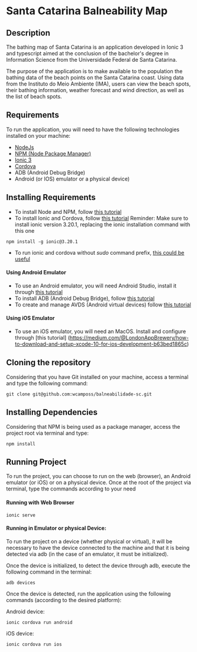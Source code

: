 # Santa Catarina Balneability Map

## Description

The bathing map of Santa Catarina is an application developed in Ionic 3 and typescript aimed at the conclusion of the bachelor's degree in Information Science from the Universidade Federal de Santa Catarina.

The purpose of the application is to make available to the population the bathing data of the beach points on the Santa Catarina coast. Using data from the Instituto do Meio Ambiente (IMA), users can view the beach spots, their bathing information, weather forecast and wind direction, as well as the list of beach spots.

## Requirements

To run the application, you will need to have the following technologies installed on your machine:
- [NodeJs](https://nodejs.org/en/)
- [NPM (Node Package Manager)](https://www.npmjs.com/)
- [Ionic 3](https://ionicframework.com/docs)
- [Cordova](https://cordova.apache.org/)
- ADB (Android Debug Bridge)
- Android (or IOS) emulator or a physical device)

## Installing Requirements

- To install Node and NPM, follow [this tutorial](https://docs.npmjs.com/downloading-and-installing-node-js-and-npm)
- To install Ionic and Cordova, follow [this tutorial](https://ionicframework.com/docs/v1/guide/installation.html)
Reminder: Make sure to install ionic version 3.20.1, replacing the ionic installation command with this one
```
npm install -g ionic@3.20.1
```
- To run ionic and cordova without *sudo* command prefix, [this could be useful](https://docs.npmjs.com/resolving-eacces-permissions-errors-when-installing-packages-globally)

#### Using Android Emulator

- To use an Android emulator, you will need Android Studio, install it through [this tutorial](https://developer.android.com/studio/install)
- To install ADB (Android Debug Bridge), follow [this tutorial](https://developer.android.com/studio/command-line/adb?hl=pt-br)
- To create and manage AVDS (Android virtual devices) follow [this tutorial](https://developer.android.com/studio/run/managing-avds)

#### Using iOS Emulator

- To use an iOS emulator, you will need an MacOS. Install and configure through [this tutorial] (https://medium.com/@LondonAppBrewery/how-to-download-and-setup-xcode-10-for-ios-development-b63bed1865c)

## Cloning the repository

Considering that you have Git installed on your machine, access a terminal and type the following command:

```
git clone git@github.com:wcamposs/balneabilidade-sc.git
```

## Installing Dependencies

Considering that NPM is being used as a package manager, access the project root via terminal and type:

```
npm install
```

## Running Project

To run the project, you can choose to run on the web (browser), an Android emulator (or iOS) or on a physical device. Once at the root of the project via terminal, type the commands according to your need

#### Running with Web Browser

```
ionic serve
``` 

#### Running in Emulator or physical Device:

To run the project on a device (whether physical or virtual), it will be necessary to have the device connected to the machine and that it is being detected via adb (in the case of an emulator, it must be initialized).

Once the device is initialized, to detect the device through adb, execute the following command in the terminal:

```
adb devices
```

Once the device is detected, run the application using the following commands (according to the desired platform):

Android device:
```
ionic cordova run android
```

iOS device:

```
ionic cordova run ios
```


